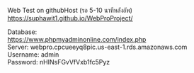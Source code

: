 Web Test on githubHost (รอ 5-10 นาทีหลังอัพ)<br>
https://suphawit1.github.io/WebProProject/<br>

Database:<br>
https://www.phpmyadminonline.com/index.php<br>
Server: webpro.cpcueeyq8pic.us-east-1.rds.amazonaws.com<br>
Username: admin<br>
Password: nHINsFGvVfVxb1fc5Pyz
